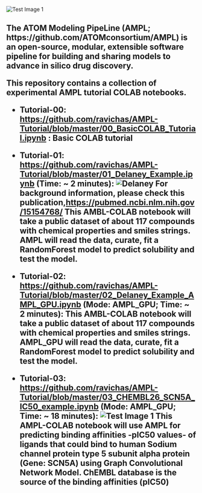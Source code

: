 ![Test Image 1](https://github.com/ravichas/AMPL-Tutorial/blob/master/Img/ATOM.PNG)

<h2> The ATOM Modeling PipeLine (AMPL; https://github.com/ATOMconsortium/AMPL) is an open-source, modular, extensible software pipeline for building and sharing models to advance in silico drug discovery.

This repository contains a collection of experimental AMPL tutorial COLAB notebooks.  

* **Tutorial-00:** https://github.com/ravichas/AMPL-Tutorial/blob/master/00_BasicCOLAB_Tutorial.ipynb : Basic COLAB tutorial

* **Tutorial-01:** https://github.com/ravichas/AMPL-Tutorial/blob/master/01_Delaney_Example.ipynb (**Time: ~ 2 minutes**): 
![Delaney](https://github.com/ravichas/AMPL-Tutorial/blob/master/Img/Delaney.PNG)
For background information, please check this publication,https://pubmed.ncbi.nlm.nih.gov/15154768/
This AMBL-COLAB notebook will take a public dataset of about 117 compounds with chemical properties and smiles strings. AMPL will read the data, curate, fit a RandomForest model to predict solubility and test the model. 

* **Tutorial-02:** https://github.com/ravichas/AMPL-Tutorial/blob/master/02_Delaney_Example_AMPL_GPU.ipynb (**Mode: AMPL_GPU; Time: ~ 2 minutes**): This AMBL-COLAB notebook will take a public dataset of about 117 compounds with chemical properties and smiles strings. AMPL_GPU will read the data, curate, fit a RandomForest model to predict solubility and test the model. 

* **Tutorial-03:** https://github.com/ravichas/AMPL-Tutorial/blob/master/03_CHEMBL26_SCN5A_IC50_example.ipynb (**Mode: AMPL_GPU; Time: ~ 18 minutes**): 
![Test Image 1](https://github.com/ravichas/AMPL-Tutorial/blob/master/Img/SCN5A.PNG)
This AMPL-COLAB notebook will use AMPL for predicting binding affinities -pIC50 values- of ligands that could bind to human **Sodium channel protein type 5 subunit alpha** protein (Gene: SCN5A) using Graph Convolutional Network Model. ChEMBL database is the source of the binding affinities (pIC50)


